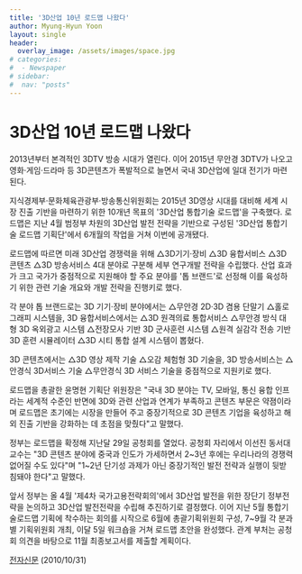```yaml
---
title: '3D산업 10년 로드맵 나왔다'
author: Myung-Hyun Yoon
layout: single
header:
  overlay_image: /assets/images/space.jpg
# categories:
#  - Newspaper
# sidebar:
#  nav: "posts"
---
```


# 3D산업 10년 로드맵 나왔다

2013년부터 본격적인 3DTV 방송 시대가 열린다. 
이어 2015년 무안경 3DTV가 나오고 영화·게임·드라마 등 3D콘텐츠가 폭발적으로 늘면서 국내 3D산업에 일대 전기가 마련된다.

지식경제부·문화체육관광부·방송통신위원회는 2015년 3D영상 시대를 대비해 세계 시장 진출 기반을 마련하기 위한 10개년 목표의 '3D산업 통합기술 로드맵'을 구축했다. 
로드맵은 지난 4월 범정부 차원의 3D산업 발전 전략을 기반으로 구성된 '3D산업 통합기술 로드맵 기획단'에서 6개월의 작업을 거쳐 이번에 공개됐다. 

로드맵에 따르면 미래 3D산업 경쟁력을 위해 △3D기기·장비 △3D 융합서비스 △3D 콘텐츠 △3D 방송서비스 4대 분야로 구분해 세부 연구개발 전략을 수립했다. 
산업 효과가 크고 국가가 중점적으로 지원해야 할 주요 분야를 '톱 브랜드'로 선정해 이를 육성하기 위한 관련 기술 개요와 개발 전략을 진행키로 했다. 

각 분야 톱 브랜드로는 3D 기기·장비 분야에서는 △무안경 2D·3D 겸용 단말기 △홀로그래피 시스템을, 3D 융합서비스에서는 △3D 원격의료 통합서비스 
△무안경 방식 대형 3D 옥외광고 시스템 △전장모사 기반 3D 군사훈련 시스템 △원격 실감각 전송 기반 3D 훈련 시뮬레이터 △3D 시티 통합 설계 시스템이 뽑혔다.

3D 콘텐츠에서는 △3D 영상 제작 기술 △오감 체험형 3D 기술을, 3D 방송서비스는 △안경식 3D서비스 기술 △무안경식 3D 서비스 기술을 중점적으로 지원키로 했다. 

로드맵을 총괄한 윤명현 기획단 위원장은 "국내 3D 분야는 TV, 모바일, 통신 융합 인프라는 세계적 수준인 반면에 3D와 관련 산업과 연계가 부족하고 콘텐츠 부문은 약졈이라며 
로드맵은 초기에는 시장을 만들어 주고 중장기적으로 3D 콘텐츠 기업을 육성하고 해외 진출 기반을 강화하는 데 초점을 맞췄다"고 말했다. 

정부는 로드맵을 확정해 지난달 29일 공청회를 열었다. 
공청회 자리에서 이선진 동서대 교수는 "3D 콘텐츠 분야에 중국과 인도가 가세하면서 2~3년 후에는 우리나라의 경쟁력 없어질 수도 있다"며 
"1~2년 단기성 과제가 아닌 중장기적인 발전 전략과 실행이 뒷받침돼야 한다"고 말했다. 

앞서 정부는 올 4월 '제4차 국가고용전략회의'에서 3D산업 발전을 위한 장단기 정부전략을 논의하고 3D산업 발전전략을 수립해 추진하기로 결정했다. 
이어 지난 5월 통합기술로드맵 기획에 착수하는 회의를 시작으로 6월에 총괄기획위원회 구성, 7~9월 각 분과별 기획위원회 개최, 이달 5일 워크숍을 거쳐 로드맵 초안을 완성했다. 
관계 부처는 공청회 의견을 바탕으로 11월 최종보고서를 제출할 계획이다. 

[전자신문][1] (2010/10/31)

[1]: https://www.etnews.com/news/article.html?id=201010290107
